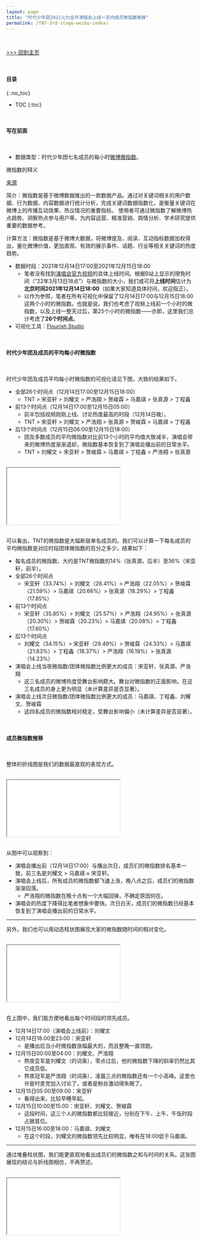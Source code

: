 ```yaml
---
layout: page
title: "时代少年团2021火力全开演唱会上线一天内成员微指数推移"
permalink: /TNT-3rd-stage-weibo-index/
---
```


<br>

[\>\>\> 回到主页](https://webbglass.github.io/)

<br>

#### 目录
{:.no_toc}

* TOC
{:toc}

<br>

#### 写在前面

<br>

* 数据类型：时代少年团七名成员的每小时[微博微指数](https://data.weibo.com/index/newindex)。

<div class="card border-info mb-3" style="max-width: 50rem; margin: auto;">
  <div class="card-header">微指数的释义</div>
  <div class="card-body">
    <p class="card-text"><a href="https://data.weibo.com/index/newindex?visit_type=help">来源</a></p>
    <p class="card-text">简介：微指数是基于微博数据推出的一款数据产品。通过对关键词相关的用户数据、行为数据、内容数据进行统计分析，完成关键词数据指数化，是衡量关键词在微博上的传播互动效果、热议情况的重要指标。 使用者可通过微指数了解微博热点趋势、洞察热点参与用户等，为内容运营、精准营销、舆情分析、学术研究提供重要的数据参考。</p>
    <p class="card-text">计算方法：微指数是基于微博大数据，将微博提及、阅读、互动指标数据加权得出，量化微博价值，更加直观、有效的展示事件、话题、行业等相关关键词的热度趋势。</p>
  </div>
</div>

* 数据时段：2021年12月14日17:00至2021年12月15日18:00
  * 笔者没有找到[演唱会官方视频](https://www.bilibili.com/bangumi/play/ss39505/)的具体上线时间。根据B站上显示的限免时间（“22年3月13日18点”）与微指数的大小，我们或可将**上线时间**估计为**北京时间2021年12月14日18:00**（如果大家知道具体时间，欢迎指正）。
  * 以作为参照，笔者在所有可视化中保留了12月14日17:00与12月15日18:00这两个小时的微指数。也就是说，我们也考虑了视频上线前一个小时的微指数，以及上线一整天过后，第25个小时的微指数——亦即，这里我们总计考虑了**26个时间点**。
* 可视化工具：[Flourish Studio](https://flourish.studio/)

<br>

#### 时代少年团及成员的平均每小时微指数

<br>

时代少年团及成员平均每小时微指数的可视化请见下图，大致的结果如下。
* 全部26个时间点（12月14日17:00至12月15日18:00）
  * TNT > 宋亚轩 > 刘耀文 > 严浩翔 > 贺峻霖 > 马嘉祺 > 张真源 > 丁程鑫
* 前13个时间点（12月14日17:00至12月15日05:00）
  * 前半包括视频刚刚上线、讨论热度最高的时段（12月14日晚）。
  * TNT > 宋亚轩 > 刘耀文 > 严浩翔 > 张真源 > 贺峻霖 > 马嘉祺 > 丁程鑫
* 后13个时间点（12月15日06:00至12月15日18:00）
  * 团及多数成员的平均微指数对比前13个小时的平均值大致减半，演唱会带来的微博热度渐渐退却，微指数基本恢复到了演唱会播出前的日常水平。
  * TNT > 刘耀文 > 宋亚轩 > 贺峻霖 > 马嘉祺 > 丁程鑫 > 严浩翔 > 张真源

<br>

<div class="embed-responsive embed-responsive-16by9">
<iframe src="/TNT-3rd-stage-weibo-index/average-index.html">
您的浏览器似乎不支持iframe，要找的可视化在<a href="https://webbglass.github.io/TNT-3rd-stage-weibo-index/average-index.html">这里</a>。
</iframe>
</div>

<br>

可以看出，TNT的微指数是大幅断层单名成员的。我们可以计算一下每名成员的平均微指数是对应时段团体微指数的百分之多少，结果如下：
* 每名成员的微指数，大约是TNT微指数的14%（张真源，后半）至36%（宋亚轩，前半）。
* 全部26个时间点
  * 宋亚轩（33.74%）> 刘耀文（28.41%）> 严浩翔（22.05%）> 贺峻霖（21.59%）> 马嘉祺（20.66%）> 张真源（18.29%）> 丁程鑫（17.85%）
* 前13个时间点
  * 宋亚轩（35.85%）> 刘耀文（25.57%）> 严浩翔（24.95%）> 张真源（20.30%）> 贺峻霖（20.23%）> 马嘉祺（20.08%）> 丁程鑫（17.60%）
* 后13个时间点
  * 刘耀文（34.15%）> 宋亚轩（29.49%）> 贺峻霖（24.33%）> 马嘉祺（21.83%）> 丁程鑫（18.37%）> 严浩翔（16.19%）> 张真源（14.23%）
* 演唱会上线当夜微指数/团体微指数比例更大的成员：宋亚轩、张真源、严浩翔
  * 这三名成员的微博热度受舞台影响颇大。舞台对微指数的正面影响，在这三名成员的身上更为明显（未计算差异是否显著）。
* 演唱会上线次日微指数/团体微指数比例更大的成员：马嘉祺、丁程鑫、刘耀文、贺峻霖
  * 这四名成员的微指数相对稳定，受舞台影响偏小（未计算差异是否显著）。

<br>

#### 成员微指数推移

<br>

整体的折线图是我们的数据最直观的表现方式。

<br>

<div class="embed-responsive embed-responsive-16by9">
<iframe src="/TNT-3rd-stage-weibo-index/line.html">
您的浏览器似乎不支持iframe，要找的可视化在<a href="https://webbglass.github.io/TNT-3rd-stage-weibo-index/line.html">这里</a>。
</iframe>
</div>

<br>

从图中可以观察到：
* 演唱会播出前（12月14日17:00）与播出次日，成员们的微指数排名基本一致，前三名是刘耀文 > 马嘉祺 ≈ 宋亚轩。
* 演唱会上线后，所有成员的微指数都飞速上涨，晚八点之后，成员们的微指数渐渐回落。
  * 严浩翔的微指数在晚十点有一个大幅回弹，不确定原因何在。
* 演唱会的热度下降得比笔者想象中要快。次日白天，成员们的微指数已经基本恢复到了演唱会播出前的日常水平。

---

另外，我们也可以用动态柱状图展现大家的微指数随时间的相对变化。

<br>

<div class="embed-responsive embed-responsive-16by9">
<iframe src="/TNT-3rd-stage-weibo-index/race.html">
您的浏览器似乎不支持iframe，要找的可视化在<a href="https://webbglass.github.io/TNT-3rd-stage-weibo-index/race.html">这里</a>。
</iframe>
</div>

<br>

在上图中，我们能方便地看出每个时间段的领先成员。
  * 12月14日17:00（演唱会上线前）：刘耀文
  * 12月14日18:00至23:00：宋亚轩
    * 是播出后当小时微指数涨幅最大的，而且整晚一直领跑。
  * 12月15日00:00至04:00：刘耀文、严浩翔
    * 熬夜亚军是刘耀文（的词条），零点过后，他的微指数下降的斜率仍然比其它成员低。
    * 熬夜冠军是严浩翔（的词条），凌晨三点的微指数还有一个小高峰。这里也许是时差党加入讨论了，或者是粉丝激动得失眠了。
  * 12月15日05:00至09:00：宋亚轩
    * 看得出来，比较早睡早起。
  * 12月15日10:00至15:00：宋亚轩、刘耀文、贺峻霖
    * 这段时间，这三个人的微指数都比较接近，分别在下午、上午、午饭时段占据首位。
  * 12月15日16:00至18:00：马嘉祺、刘耀文
    * 在这个时段，刘耀文的微指数领先比较明显，唯有在18:00低于马嘉祺。

---

通过堆叠柱状图，我们能更直观地看出成员们的微指数之和与时间的关系。这张图展现的结论与折线图相仿，不再赘述。

<br>

<div class="embed-responsive embed-responsive-16by9">
<iframe src="/TNT-3rd-stage-weibo-index/stacked-bar.html">
您的浏览器似乎不支持iframe，要找的可视化在<a href="https://webbglass.github.io/TNT-3rd-stage-weibo-index/stacked-bar.html">这里</a>。
</iframe>
</div>
